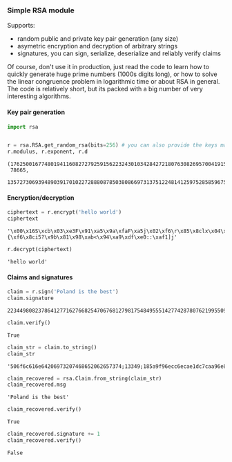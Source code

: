 
### Simple RSA module

Supports:
 
 - random public and private key pair generation (any size)
 - asymetric encryption and decryption of arbitrary strings
 - signatures, you can sign, serialize, deserialize and reliably verify claims

Of course, don't use it in production, just read the code to learn how to quickly generate huge prime numbers (1000s digits long),
 or how to solve the linear congruence problem in logarithmic time or about RSA in general. The code is relatively short,
  but its packed with a big number of very interesting algorithms.

#### Key pair generation



```python
import rsa


r = rsa.RSA.get_random_rsa(bits=256) # you can also provide the keys manually, private key (d) is optional
r.modulus, r.exponent, r.d
```




    (176250016774801941160827279259156223243010342842721807630826957004191570731919L,
     78665,
     13572730693948903917010227288808785038086697313751224814125975285859675390426250105L)



#### Encryption/decryption



```python
ciphertext = r.encrypt('hello world')
ciphertext
```




    '\x00\x16S\xcb\x03\xe3F\x91\xa5\x9a\xfaF\xa5j\x02\xf6\r\x85\x8clx\x04\xef\xac\xfa\x8c\xebS\r}\xc6\x1c,\x00\xf2J\x16\xf9"\x8a}\xafkBa\x9b\xad\x1b\xef\xc8\x94\x85\xe5\xa7\x03\xcb\xc2\xc7G\xb9F\x82\xe9\xdeK\x9a\x00D\x85}}\x19\x9c\xd4\xfa\x11\xd9\xa3\xca\x0e74\xf6\x88d\xc7*D^w\x92#\xc8e\xc8\n9z\xc8\x01gzw\xf8\xf3e\x1d<g\xb3;{\xf6\x8ci5?\x9b\x81\x98\xab<\x94\xa9\xdf\xe0::\xaf1]j'




```python
r.decrypt(ciphertext)
```




    'hello world'



#### Claims and signatures


```python
claim = r.sign('Poland is the best')
claim.signature

```




    22344980823786412771627668254706768127981754849555142774287807621995509718288L




```python
claim.verify()
```




    True




```python
claim_str = claim.to_string()
claim_str
```




    '506f6c616e64206973207468652062657374;13349;185a9f96ecc6ecae1dc7caa96e8707466773f389098a88edc3a15d96c4c8a238fL;3166cf9b15f7aca8d8afae20354724ab234c58caee36319dd6be029152021d10L'




```python
claim_recovered = rsa.Claim.from_string(claim_str)
claim_recovered.msg
```




    'Poland is the best'




```python
claim_recovered.verify()
```




    True




```python
claim_recovered.signature += 1
claim_recovered.verify()
```




    False


